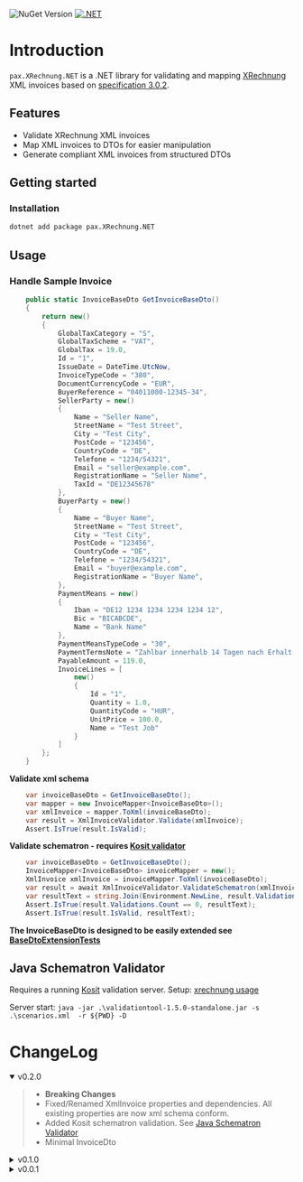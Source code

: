 ![NuGet Version](https://img.shields.io/nuget/v/pax.XRechnung.NET)
[![.NET](https://github.com/ipax77/pax.XRechnung.NET/actions/workflows/dotnet.yml/badge.svg)](https://github.com/ipax77/pax.XRechnung.NET/actions/workflows/dotnet.yml)

# Introduction

`pax.XRechnung.NET` is a .NET library for validating and mapping [XRechnung](https://xeinkauf.de/xrechnung/) XML invoices based on [specification 3.0.2](https://xeinkauf.de/app/uploads/2024/07/302-XRechnung-2024-06-20.pdf).

## Features
- Validate XRechnung XML invoices
- Map XML invoices to DTOs for easier manipulation
- Generate compliant XML invoices from structured DTOs

## Getting started

### Installation

```bash
dotnet add package pax.XRechnung.NET
```

## Usage

### Handle Sample Invoice
```csharp
    public static InvoiceBaseDto GetInvoiceBaseDto()
    {
        return new()
        {
            GlobalTaxCategory = "S",
            GlobalTaxScheme = "VAT",
            GlobalTax = 19.0,
            Id = "1",
            IssueDate = DateTime.UtcNow,
            InvoiceTypeCode = "380",
            DocumentCurrencyCode = "EUR",
            BuyerReference = "04011000-12345-34",
            SellerParty = new()
            {
                Name = "Seller Name",
                StreetName = "Test Street",
                City = "Test City",
                PostCode = "123456",
                CountryCode = "DE",
                Telefone = "1234/54321",
                Email = "seller@example.com",
                RegistrationName = "Seller Name",
                TaxId = "DE12345678"
            },
            BuyerParty = new()
            {
                Name = "Buyer Name",
                StreetName = "Test Street",
                City = "Test City",
                PostCode = "123456",
                CountryCode = "DE",
                Telefone = "1234/54321",
                Email = "buyer@example.com",
                RegistrationName = "Buyer Name",
            },
            PaymentMeans = new()
            {
                Iban = "DE12 1234 1234 1234 1234 12",
                Bic = "BICABCDE",
                Name = "Bank Name"
            },
            PaymentMeansTypeCode = "30",
            PaymentTermsNote = "Zahlbar innerhalb 14 Tagen nach Erhalt der Rechnung.",
            PayableAmount = 119.0,
            InvoiceLines = [
                new()
                {
                    Id = "1",
                    Quantity = 1.0,
                    QuantityCode = "HUR",
                    UnitPrice = 100.0,
                    Name = "Test Job"
                }
            ]
        };
    }
```
**Validate xml schema**
```csharp
    var invoiceBaseDto = GetInvoiceBaseDto();
    var mapper = new InvoiceMapper<InvoiceBaseDto>();
    var xmlInvoice = mapper.ToXml(invoiceBaseDto);
    var result = XmlInvoiceValidator.Validate(xmlInvoice);
    Assert.IsTrue(result.IsValid);
```
**Validate schematron - requires [Kosit validator](#java-schematron-validator)**
```csharp
    var invoiceBaseDto = GetInvoiceBaseDto();
    InvoiceMapper<InvoiceBaseDto> invoiceMapper = new();
    XmlInvoice xmlInvoice = invoiceMapper.ToXml(invoiceBaseDto);
    var result = await XmlInvoiceValidator.ValidateSchematron(xmlInvoice);
    var resultText = string.Join(Environment.NewLine, result.Validations.Select(s => $"{s.Severity}:\t{s.Message}"));
    Assert.IsTrue(result.Validations.Count == 0, resultText);
    Assert.IsTrue(result.IsValid, resultText);
```
**The InvoiceBaseDto is designed to be easily extended see [BaseDtoExtensionTests](pax.XRechnung.NET/blob/main/src/pax.XRechnung.NET.tests/BaseDtoExtensionTests.cs)**

## Java Schematron Validator
Requires a running [Kosit](https://github.com/itplr-kosit/validator) validation server. Setup: [xrechnung usage](https://github.com/itplr-kosit/validator-configuration-xrechnung/blob/master/docs/usage.md)

Server start:
`java -jar .\validationtool-1.5.0-standalone.jar -s .\scenarios.xml  -r ${PWD} -D`

# ChangeLog

<details open="open"><summary>v0.2.0</summary>

>- **Breaking Changes**
>- Fixed/Renamed XmlInvoice properties and dependencies. All existing properties are now xml schema conform.
>- Added Kosit schematron validation. See [Java Schematron Validator](#java-schematron-validator)
>- Minimal InvoiceDto

</details>

<details><summary>v0.1.0</summary>

>- **Breaking Changes**
>- Added FinancialInstitutionBranch to FinancialAccountType (XmlPaymentInstructions)
>- Seller/Buyer cleanup and reference XmlParty
>- Changed XmlAdditionalDocumentReference to XmlAdditionalDocumentReferences as list

</details>

<details><summary>v0.0.1</summary>

>- Initial release
>- Support for invoice validation and serialization
>- Partial DTO implementation

</details>


